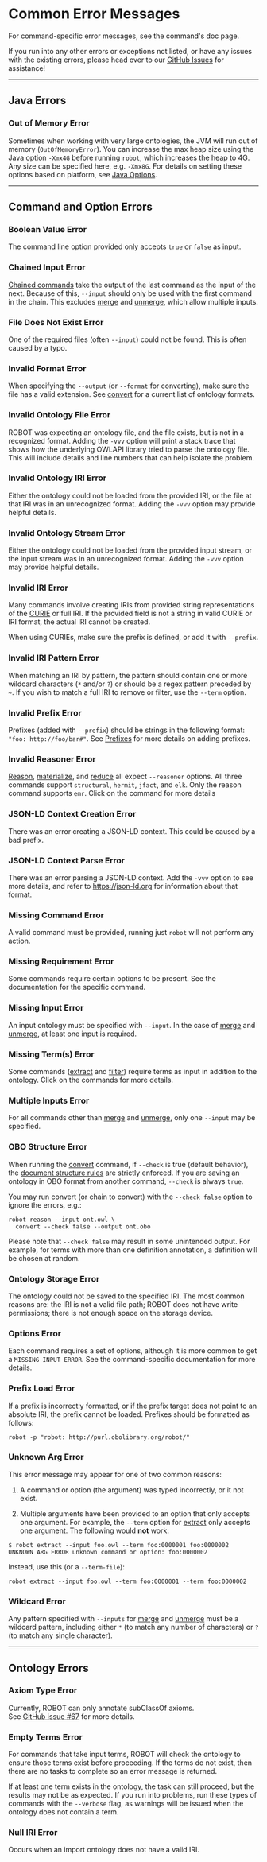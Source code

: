 # Common Error Messages

For command-specific error messages, see the command's doc page.

If you run into any other errors or exceptions not listed, or have any issues with the existing errors, please head over to our <a href="https://github.com/ontodev/robot/issues" target="_blank">GitHub Issues</a> for assistance!

---

## Java Errors

### Out of Memory Error

Sometimes when working with very large ontologies, the JVM will run out of memory (`OutOfMemoryError`). You can increase the max heap size using the Java option `-Xmx4G` before running `robot`, which increases the heap to 4G. Any size can be specified here, e.g. `-Xmx8G`. For details on setting these options based on platform, see [Java Options](http://robot.obolibrary.org/global#java-options).

---

## Command and Option Errors

### Boolean Value Error

The command line option provided only accepts `true` or `false` as input.

### Chained Input Error

[Chained commands](/chaining) take the output of the last command as the input of the next. Because of this, `--input` should only be used with the first command in the chain. This excludes [merge](/merge) and [unmerge](/unmerge), which allow multiple inputs.

### File Does Not Exist Error

One of the required files (often `--input`) could not be found. This is often caused by a typo.

### Invalid Format Error

When specifying the `--output` (or `--format` for converting), make sure the file has a valid extension. See [convert](/convert) for a current list of ontology formats.

### Invalid Ontology File Error

ROBOT was expecting an ontology file, and the file exists, but is not in a recognized format. Adding the `-vvv` option will print a stack trace that shows how the underlying OWLAPI library tried to parse the ontology file. This will include details and line numbers that can help isolate the problem.

### Invalid Ontology IRI Error

Either the ontology could not be loaded from the provided IRI, or the file at that IRI was in an unrecognized format. Adding the `-vvv` option may provide helpful details.

### Invalid Ontology Stream Error

Either the ontology could not be loaded from the provided input stream, or the input stream was in an unrecognized format. Adding the `-vvv` option may provide helpful details.

### Invalid IRI Error

Many commands involve creating IRIs from provided string representations of the <a href="https://www.w3.org/TR/2010/NOTE-curie-20101216/" target="_blank">CURIE</a> or full IRI. If the provided field is not a string in valid CURIE or IRI format, the actual IRI cannot be created.

When using CURIEs, make sure the prefix is defined, or add it with `--prefix`.

### Invalid IRI Pattern Error

When matching an IRI by pattern, the pattern should contain one or more wildcard characters (`*` and/or `?`) or should be a regex pattern preceded by `~`. If you wish to match a full IRI to remove or filter, use the `--term` option.

### Invalid Prefix Error

Prefixes (added with `--prefix`) should be strings in the following format: `"foo: http://foo/bar#"`. See [Prefixes](/prefixes) for more details on adding prefixes.

### Invalid Reasoner Error

[Reason](/reason), [materialize](/materialize), and [reduce](/reduce) all expect `--reasoner` options. All three commands support `structural`, `hermit`, `jfact`, and `elk`. Only the reason command supports `emr`. Click on the command for more details

### JSON-LD Context Creation Error

There was an error creating a JSON-LD context. This could be caused by a bad prefix.

### JSON-LD Context Parse Error

There was an error parsing a JSON-LD context. Add the `-vvv` option to see more details, and refer to <https://json-ld.org> for information about that format.

### Missing Command Error

A valid command must be provided, running just `robot` will not perform any action.

### Missing Requirement Error

Some commands require certain options to be present. See the documentation for the specific command.

### Missing Input Error

An input ontology must be specified with `--input`. In the case of [merge](/merge) and [unmerge](/unmerge), at least one input is required.

### Missing Term(s) Error

Some commands ([extract](/extract) and [filter](/filter)) require terms as input in addition to the ontology. Click on the commands for more details.

### Multiple Inputs Error

For all commands other than [merge](/merge) and [unmerge](/unmerge), only one `--input` may be specified.

### OBO Structure Error

When running the [convert](/convert) command, if `--check` is true (default behavior), the [document structure rules](http://owlcollab.github.io/oboformat/doc/obo-syntax.html#4) are strictly enforced. If you are saving an ontology in OBO format from another command, `--check` is always `true`. 

You may run convert (or chain to convert) with the `--check false` option to ignore the errors, e.g.:
```
robot reason --input ont.owl \
  convert --check false --output ont.obo
```

Please note that `--check false` may result in some unintended output. For example, for terms with more than one definition annotation, a definition will be chosen at random.

### Ontology Storage Error

The ontology could not be saved to the specified IRI. The most common reasons are: the IRI is not a valid file path; ROBOT does not have write permissions; there is not enough space on the storage device.

### Options Error

Each command requires a set of options, although it is more common to get a `MISSING INPUT ERROR`. See the command-specific documentation for more details.

### Prefix Load Error

If a prefix is incorrectly formatted, or if the prefix target does not point to an absolute IRI, the prefix cannot be loaded. Prefixes should be formatted as follows:
```
robot -p "robot: http://purl.obolibrary.org/robot/"
```

### Unknown Arg Error

This error message may appear for one of two common reasons:
1. A command or option (the argument) was typed incorrectly, or it not exist.

2. Multiple arguments have been provided to an option that only accepts one argument. For example, the `--term` option for [extract](/extract) only accepts one argument. The following would **not** work:
```
$ robot extract --input foo.owl --term foo:0000001 foo:0000002
UNKNOWN ARG ERROR unknown command or option: foo:0000002
```
Instead, use this (or a `--term-file`):
```
robot extract --input foo.owl --term foo:0000001 --term foo:0000002
```

### Wildcard Error

Any pattern specified with `--inputs` for [merge](/merge) and [unmerge](/unmerge) must be a wildcard pattern, including either `*` (to match any number of characters) or `?` (to match any single character).

---

## Ontology Errors

### Axiom Type Error

Currently, ROBOT can only annotate subClassOf axioms.<br>
See [GitHub issue #67](https://github.com/ontodev/robot/issues/67) for more details.

### Empty Terms Error

For commands that take input terms, ROBOT will check the ontology to ensure those terms exist before proceeding. If the terms do not exist, then there are no tasks to complete so an error message is returned.

If at least one term exists in the ontology, the task can still proceed, but the results may not be as expected. If you run into problems, run these types of commands with the `--verbose` flag, as warnings will be issued when the ontology does not contain a term.

### Null IRI Error

Occurs when an import ontology does not have a valid IRI.
